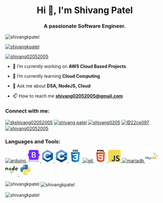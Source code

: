 <h1 align="center">Hi 👋, I'm Shivang Patel</h1>
<h3 align="center">A passionate Software Engineer.</h3>

<p align="left"> <img src="https://komarev.com/ghpvc/?username=shivangkpatel&label=Profile%20views&color=0e75b6&style=flat" alt="shivangkpatel" /> </p>

<p align="left"> <a href="https://github.com/ryo-ma/github-profile-trophy"><img src="https://github-profile-trophy.vercel.app/?username=shivangkpatel" alt="shivangkpatel" /></a> </p>

<p align="left"> <a href="https://twitter.com/@shivang02052005" target="blank"><img src="https://img.shields.io/twitter/follow/@shivang02052005?logo=twitter&style=for-the-badge" alt="shivang02052005" /></a> </p>

- 🔭 I’m currently working on **AWS Cloud Based Projects**

- 🌱 I’m currently learning **Cloud Computing**

- 💬 Ask me about **DSA, NodeJS, Cloud**

- 📫 How to reach me **shivang02052005@gmail.com**

<h3 align="left">Connect with me:</h3>
<p align="left">
<a href="https://twitter.com/@shivang02052005" target="blank"><img align="center" src="https://raw.githubusercontent.com/rahuldkjain/github-profile-readme-generator/master/src/images/icons/Social/twitter.svg" alt="@shivang02052005" height="30" width="40" /></a>
<a href="https://linkedin.com/in/shivang-patel-36519a253" target="blank"><img align="center" src="https://raw.githubusercontent.com/rahuldkjain/github-profile-readme-generator/master/src/images/icons/Social/linked-in-alt.svg" alt="shivang patel" height="30" width="40" /></a>
<a href="https://www.codechef.com/users/shivang0205" target="blank"><img align="center" src="https://cdn.jsdelivr.net/npm/simple-icons@3.1.0/icons/codechef.svg" alt="shivang0205" height="30" width="40" /></a>
<a href="https://www.hackerrank.com/22ce097" target="blank"><img align="center" src="https://raw.githubusercontent.com/rahuldkjain/github-profile-readme-generator/master/src/images/icons/Social/hackerrank.svg" alt="@22ce097" height="30" width="40" /></a>
<a href="https://www.leetcode.com/shivang02052005" target="blank"><img align="center" src="https://raw.githubusercontent.com/rahuldkjain/github-profile-readme-generator/master/src/images/icons/Social/leet-code.svg" alt="shivang02052005" height="30" width="40" /></a>
</p>

<h3 align="left">Languages and Tools:</h3>
<p align="left"> <a href="https://www.arduino.cc/" target="_blank" rel="noreferrer"> <img src="https://cdn.worldvectorlogo.com/logos/arduino-1.svg" alt="arduino" width="40" height="40"/> </a> <a href="https://getbootstrap.com" target="_blank" rel="noreferrer"> <img src="https://raw.githubusercontent.com/devicons/devicon/master/icons/bootstrap/bootstrap-plain-wordmark.svg" alt="bootstrap" width="40" height="40"/> </a> <a href="https://www.cprogramming.com/" target="_blank" rel="noreferrer"> <img src="https://raw.githubusercontent.com/devicons/devicon/master/icons/c/c-original.svg" alt="c" width="40" height="40"/> </a> <a href="https://www.w3schools.com/cpp/" target="_blank" rel="noreferrer"> <img src="https://raw.githubusercontent.com/devicons/devicon/master/icons/cplusplus/cplusplus-original.svg" alt="cplusplus" width="40" height="40"/> </a> <a href="https://www.w3schools.com/css/" target="_blank" rel="noreferrer"> <img src="https://raw.githubusercontent.com/devicons/devicon/master/icons/css3/css3-original-wordmark.svg" alt="css3" width="40" height="40"/> </a> <a href="https://git-scm.com/" target="_blank" rel="noreferrer"> <img src="https://www.vectorlogo.zone/logos/git-scm/git-scm-icon.svg" alt="git" width="40" height="40"/> </a> <a href="https://www.w3.org/html/" target="_blank" rel="noreferrer"> <img src="https://raw.githubusercontent.com/devicons/devicon/master/icons/html5/html5-original-wordmark.svg" alt="html5" width="40" height="40"/> </a> <a href="https://developer.mozilla.org/en-US/docs/Web/JavaScript" target="_blank" rel="noreferrer"> <img src="https://raw.githubusercontent.com/devicons/devicon/master/icons/javascript/javascript-original.svg" alt="javascript" width="40" height="40"/> </a> <a href="https://mariadb.org/" target="_blank" rel="noreferrer"> <img src="https://www.vectorlogo.zone/logos/mariadb/mariadb-icon.svg" alt="mariadb" width="40" height="40"/> </a> <a href="https://www.mysql.com/" target="_blank" rel="noreferrer"> <img src="https://raw.githubusercontent.com/devicons/devicon/master/icons/mysql/mysql-original-wordmark.svg" alt="mysql" width="40" height="40"/> </a> <a href="https://nodejs.org" target="_blank" rel="noreferrer"> <img src="https://raw.githubusercontent.com/devicons/devicon/master/icons/nodejs/nodejs-original-wordmark.svg" alt="nodejs" width="40" height="40"/> </a> <a href="https://www.python.org" target="_blank" rel="noreferrer"> <img src="https://raw.githubusercontent.com/devicons/devicon/master/icons/python/python-original.svg" alt="python" width="40" height="40"/> </a> </p>

<p><img align="left" src="https://github-readme-stats.vercel.app/api/top-langs?username=shivangkpatel&show_icons=true&locale=en&layout=compact" alt="shivangkpatel" /></p>

<p>&nbsp;<img align="center" src="https://github-readme-stats.vercel.app/api?username=shivangkpatel&show_icons=true&locale=en" alt="shivangkpatel" /></p>

<p><img align="center" src="https://github-readme-streak-stats.herokuapp.com/?user=shivangkpatel&" alt="shivangkpatel" /></p>
